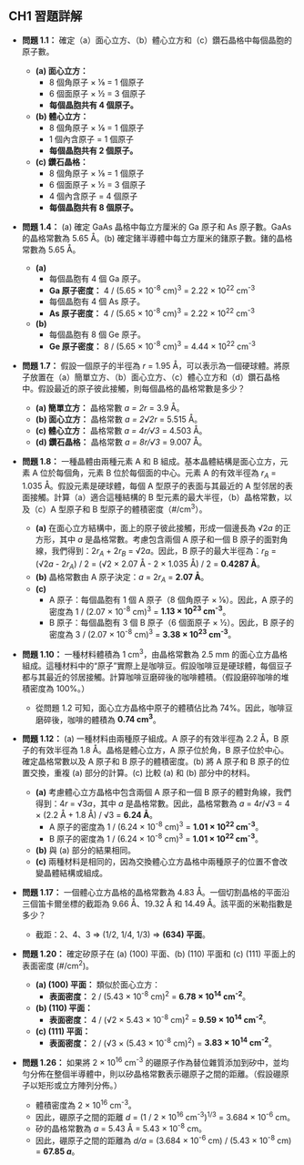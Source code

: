 ## CH1 習題詳解

*   **問題 1.1：** 確定（a）面心立方、（b）體心立方和（c）鑽石晶格中每個晶胞的原子數。

    *   **(a) 面心立方：**
        *   8 個角原子 × ⅛ = 1 個原子
        *   6 個面原子 × ½ = 3 個原子
        *   **每個晶胞共有 4 個原子。**
    *   **(b) 體心立方：**
        *   8 個角原子 × ⅛ = 1 個原子
        *   1 個內含原子 = 1 個原子
        *   **每個晶胞共有 2 個原子。**
    *   **(c) 鑽石晶格：**
        *   8 個角原子 × ⅛ = 1 個原子
        *   6 個面原子 × ½ = 3 個原子
        *   4 個內含原子 = 4 個原子
        *   **每個晶胞共有 8 個原子。**

*   **問題 1.4：** (a) 確定 GaAs 晶格中每立方厘米的 Ga 原子和 As 原子數。GaAs 的晶格常數為 5.65 Å。(b) 確定鍺半導體中每立方厘米的鍺原子數。鍺的晶格常數為 5.65 Å。

    *   **(a)**
        *   每個晶胞有 4 個 Ga 原子。
        *   **Ga 原子密度：** 4 / (5.65 × 10<sup>-8</sup> cm)<sup>3</sup> = 2.22 × 10<sup>22</sup> cm<sup>-3</sup>
        *   每個晶胞有 4 個 As 原子。
        *   **As 原子密度：** 4 / (5.65 × 10<sup>-8</sup> cm)<sup>3</sup> = 2.22 × 10<sup>22</sup> cm<sup>-3</sup>
    *   **(b)**
        *   每個晶胞有 8 個 Ge 原子。
        *   **Ge 原子密度：** 8 / (5.65 × 10<sup>-8</sup> cm)<sup>3</sup> = 4.44 × 10<sup>22</sup> cm<sup>-3</sup>

*   **問題 1.7：** 假設一個原子的半徑為 *r* = 1.95 Å，可以表示為一個硬球體。將原子放置在（a）簡單立方、（b）面心立方、（c）體心立方和（d）鑽石晶格中。假設最近的原子彼此接觸，則每個晶格的晶格常數是多少？

    *   **(a) 簡單立方：** 晶格常數 *a = 2r* = 3.9 Å。
    *   **(b) 面心立方：** 晶格常數 *a = 2√2r* = 5.515 Å。
    *   **(c) 體心立方：** 晶格常數 *a = 4r/√3* = 4.503 Å。
    *   **(d) 鑽石晶格：** 晶格常數 *a = 8r/√3* = 9.007 Å。

*   **問題 1.8：** 一種晶體由兩種元素 A 和 B 組成。基本晶體結構是面心立方，元素 A 位於每個角，元素 B 位於每個面的中心。元素 A 的有效半徑為 *r<sub>A</sub>* = 1.035 Å。假設元素是硬球體，每個 A 型原子的表面与其最近的 A 型邻居的表面接觸。計算（a）適合這種結構的 B 型元素的最大半徑，（b）晶格常數，以及（c）A 型原子和 B 型原子的體積密度（#/cm<sup>3</sup>）。

    *   **(a)** 在面心立方結構中，面上的原子彼此接觸，形成一個邊長為 √2*a* 的正方形，其中 *a* 是晶格常數。考慮包含兩個 A 原子和一個 B 原子的面對角線，我們得到：2*r<sub>A</sub>* + 2*r<sub>B</sub>* = √2*a*。因此，B 原子的最大半徑為：*r<sub>B</sub>* = (√2*a* - 2*r<sub>A</sub>*) / 2 = (√2 × 2.07 Å - 2 × 1.035 Å) / 2 = **0.4287 Å**。
    *   **(b)** 晶格常數由 A 原子決定：*a* = 2*r<sub>A</sub>* = **2.07 Å**。
    *   **(c)** 
        *   A 原子：每個晶胞有 1 個 A 原子（8 個角原子 × ⅛）。因此，A 原子的密度為 1 / (2.07 × 10<sup>-8</sup> cm)<sup>3</sup> = **1.13 × 10<sup>23</sup> cm<sup>-3</sup>**。
        *   B 原子：每個晶胞有 3 個 B 原子（6 個面原子 × ½）。因此，B 原子的密度為 3 / (2.07 × 10<sup>-8</sup> cm)<sup>3</sup> = **3.38 × 10<sup>23</sup> cm<sup>-3</sup>**。

*   **問題 1.10：** 一種材料體積為 1 cm<sup>3</sup>，由晶格常數為 2.5 mm 的面心立方晶格組成。這種材料中的“原子”實際上是咖啡豆。假設咖啡豆是硬球體，每個豆子都与其最近的邻居接觸。計算咖啡豆磨碎後的咖啡體積。（假設磨碎咖啡的堆積密度為 100%。）

    *   從問題 1.2 可知，面心立方晶格中原子的體積佔比為 74%。因此，咖啡豆磨碎後，咖啡的體積為 **0.74 cm<sup>3</sup>**。

*   **問題 1.12：** (a) 一種材料由兩種原子組成。A 原子的有效半徑為 2.2 Å，B 原子的有效半徑為 1.8 Å。晶格是體心立方，A 原子位於角，B 原子位於中心。確定晶格常數以及 A 原子和 B 原子的體積密度。(b) 將 A 原子和 B 原子的位置交換，重複 (a) 部分的計算。(c) 比較 (a) 和 (b) 部分中的材料。

    *   **(a)** 考慮體心立方晶格中包含兩個 A 原子和一個 B 原子的體對角線，我們得到：4*r* = √3*a*，其中 *a* 是晶格常數。因此，晶格常數為 *a* = 4*r*/√3 = 4 × (2.2 Å + 1.8 Å) / √3 = **6.24 Å**。
        *   A 原子的密度為 1 / (6.24 × 10<sup>-8</sup> cm)<sup>3</sup> = **1.01 × 10<sup>22</sup> cm<sup>-3</sup>**。
        *   B 原子的密度為 1 / (6.24 × 10<sup>-8</sup> cm)<sup>3</sup> = **1.01 × 10<sup>22</sup> cm<sup>-3</sup>**。
    *   **(b)** 與 (a) 部分的結果相同。
    *   **(c)** 兩種材料是相同的，因為交換體心立方晶格中兩種原子的位置不會改變晶體結構或組成。

*   **問題 1.17：** 一個體心立方晶格的晶格常數為 4.83 Å。一個切割晶格的平面沿三個笛卡爾坐標的截距為 9.66 Å、19.32 Å 和 14.49 Å。該平面的米勒指數是多少？
    *   截距：2、4、3 ⇒ (1/2, 1/4, 1/3) ⇒ **(634) 平面**。

*   **問題 1.20：** 確定矽原子在 (a) (100) 平面、(b) (110) 平面和 (c) (111) 平面上的表面密度 (#/cm<sup>2</sup>)。

    *   **(a) (100) 平面：** 類似於面心立方：
        *   **表面密度：** 2 / (5.43 × 10<sup>-8</sup> cm)<sup>2</sup> = **6.78 × 10<sup>14</sup> cm<sup>-2</sup>**。
    *   **(b) (110) 平面：**
        *   **表面密度：** 4 / (√2 × 5.43 × 10<sup>-8</sup> cm)<sup>2</sup> = **9.59 × 10<sup>14</sup> cm<sup>-2</sup>**。
    *   **(c) (111) 平面：**
        *   **表面密度：** 2 / (√3 × (5.43 × 10<sup>-8</sup> cm)<sup>2</sup>) = **3.83 × 10<sup>14</sup> cm<sup>-2</sup>**。

*   **問題 1.26：** 如果將 2 × 10<sup>16</sup> cm<sup>-3</sup> 的硼原子作為替位雜質添加到矽中，並均勻分佈在整個半導體中，則以矽晶格常數表示硼原子之間的距離。（假設硼原子以矩形或立方陣列分佈。）
    *   體積密度為 2 × 10<sup>16</sup> cm<sup>-3</sup>。
    *   因此，硼原子之間的距離 *d* = (1 / 2 × 10<sup>16</sup> cm<sup>-3</sup>)<sup>1/3</sup> = 3.684 × 10<sup>-6</sup> cm。
    *   矽的晶格常數為 *a* = 5.43 Å = 5.43 × 10<sup>-8</sup> cm。
    *   因此，硼原子之間的距離為 *d/a* = (3.684 × 10<sup>-6</sup> cm) / (5.43 × 10<sup>-8</sup> cm) = **67.85 *a***。
